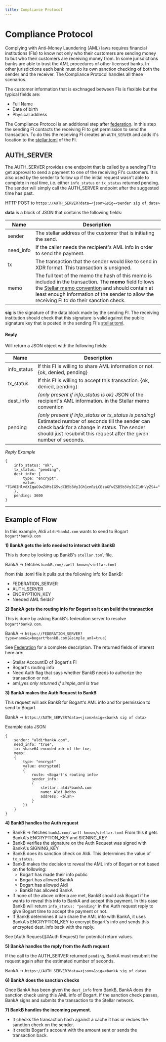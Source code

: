 ```yaml
---
title: Compliance Protocol
---
```


# Compliance Protocol

Complying with Anti-Money Laundering (AML) laws requires financial institutions (FIs) to know not only who their customers are sending money to but who their customers are receiving money from. In some jurisdictions banks are able to trust the AML procedures of other licensed banks. In other jurisdictions each bank must do its own sanction checking of both the sender and the receiver. 
The Compliance Protocol handles all these scenarios.

The customer information that is exchnaged between FIs is flexible but the typical fields are:
 - Full Name
 - Date of birth
 - Physical address
 
The Compliance Protocol is an additional step after [federation](https://www.stellar.org/developers/learn/concepts/federation.html). In this step the sending FI contacts the receiving FI to get permission to send the transaction. To do this the receiving FI creates an `AUTH_SERVER` and adds it's location to the [stellar.toml](https://www.stellar.org/developers/learn/concepts/stellar-toml.html) of the FI.

## AUTH_SERVER

The AUTH_SERVER provides one endpoint that is called by a sending FI to get approval to send a payment to one of the receiving FI's customers. It is also used by the sender to follow up if the initial request wasn't able to complete in real time, i.e. either `info_status` or `tx_status` returned pending. The sender will simply call the AUTH_SERVER endpoint after the suggested time has past.

HTTP POST to `https://AUTH_SERVER?data=<json>&sig=<sender sig of data>`


**data** is a block of JSON that contains the following fields:

Name | Description 
-----|------
sender | The stellar address of the customer that is initiating the send.
need_info | If the caller needs the recipient's AML info in order to send the payment.
tx |  The transaction that the sender would like to send in XDR format. This transaction is unsigned.
memo | The full text of the memo the hash of this memo is included in the transaction. The **memo** field follows the [Stellar memo convention]() and should contain at least enough information of the sender to allow the receiving FI to do their sanction check.

**sig** is the signature of the data block made by the sending FI. The receiving institution should check that this signature is valid against the public signature key that is posted in the sending FI's [stellar.toml](https://www.stellar.org/developers/learn/concepts/stellar-toml.html).


#### Reply
Will return a JSON object with the following fields:

Name | Description
----|-----
info_status | If this FI is willing to share AML information or not. {ok, denied, pending}
tx_status | If this FI is willing to accept this transaction. {ok, denied, pending}
dest_info | *(only present if info_status is ok)* JSON of the recipient's AML information. in the Stellar memo convention
pending | *(only present if info_status or tx_status is pending)* Estimated number of seconds till the sender can check back for a change in status. The sender should just resubmit this request after the given number of seconds.

*Reply Example*
```
{
    info_status: "ok",
    tx_status: "pending",
    dest_info: {
        type: "encrypt",
        value: "TGV0IHlvdXIgaG9wZXMsIG5vdCB5b3VyIGh1cnRzLCBzaGFwZSB5b3VyIGZ1dHVyZS4="
    },
    pending: 3600
}
```


----



## Example of Flow
In this example, Aldi `aldi*bankA.com` wants to send to Bogart `bogart*bankB.com`

**1) BankA gets the info needed to interact with BankB**

This is done by looking up BankB's `stellar.toml` file.

BankA  -> fetches `bankB.com/.well-known/stellar.toml`

from this .toml file it pulls out the following info for BankB:
 - FEDERATION_SERVER
 - AUTH_SERVER
 - ENCRYPTION_KEY
 - Needed AML fields? 


**2) BankA gets the routing info for Bogart so it can build the transaction**

This is done by asking BankB's federation server to resolve `bogart*bankB.com`.

BankA -> `https://FEDERATION_SERVER?type=name&q=bogart*bankB.com[&simple_aml=true]`

See [Federation](https://www.stellar.org/developers/learn/concepts/federation.html) for a complete description. The returned fields of interest here are:
 - Stellar AccountID of Bogart's FI
 - Bogart's routing info
 - Need Auth flag that says whether BankB needs to authorize the transaction or not.
 - aml_yes *only returned if simple_aml is true*


**3) BankA makes the Auth Request to BankB**

This request will ask BankB for Bogart's AML info and for permission to send to Bogart.

BankA -> `https://AUTH_SERVER?data=<json>&sig=<bankA sig of data>`

Example data JSON
```
{
    sender: "aldi*bankA.com",
    need_info: "true",
    tx: <base64 encoded xdr of the tx>,
    memo: 
    {
        type: "encrypt"
        value: encrypted(
        {
            route: <Bogart's routing info>
            sender_info:
            {
                stellar: aldi*bankA.com
                name: Aldi Dobbs
                address: <blah>
            }
        })
    }
}
```

**4) BankB handles the Auth request**

 - BankB -> fetches `bankA.com/.well-known/stellar.toml` 
   From this it gets BankA's ENCRYPTION_KEY and SIGNING_KEY
 - BankB verifies the signature on the Auth Request was signed with BankA's SIGNING_KEY
 - BankB does its sanction check on Aldi. This determines the value of `tx_status`. 
 - BankB makes the decision to reveal the AML info of Bogart or not based on the following:
   - Bogart has made their info public
   - Bogart has allowed BankA
   - Bogart has allowed Aldi
   - BankB has allowed BankA 
 - If none of the above criteria are met, BankB should ask Bogart if he wants to reveal this info to BankA and accept this payment. In this case BankB will return `info_status: "pending"` in the Auth request reply to give Bogart time to accept the payment or not.
 - If BankB determines it can share the AML info with BankA, it uses BankA's ENCRYPTION_KEY to encrypt Bogart's info and sends this encrypted dest_info back with the reply.

See [Auth Request](#Auth Request) for potential return values. 

**5) BankA handles the reply from the Auth request**

If the call to the AUTH_SERVER returned `pending`, BankA must resubmit the request again after the estimated number of seconds.

BankA -> `https://AUTH_SERVER?data=<json>&sig=<bankA sig of data>`


**6) BankA does the sanction checks**

Once BankA has been given the `dest_info` from BankB, BankA does the sanction check using this AML info of Bogart. If the sanction check passes, BankA signs and submits the transaction to the Stellar network.


**7) BankB handles the incoming payment.**

 - It checks the transaction hash against a cache it has or redoes the sanction check on the sender.
 - It credits Bogart's account with the amount sent or sends the transaction back.


